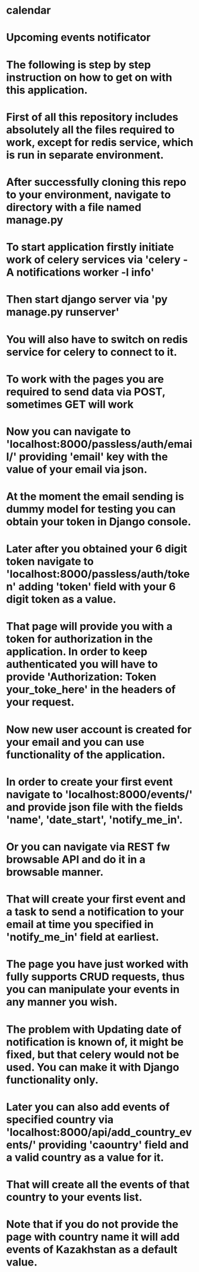 # calendar

# Upcoming events notificator


# The following is step by step instruction on how to get on with this application.

# First of all this repository includes absolutely all the files required to work, except for redis service, which is run in separate environment.


# After successfully cloning this repo to your environment, navigate to directory with a file named manage.py

# To start application firstly initiate work of celery services via 'celery -A notifications worker -l info'
# Then start django server via 'py manage.py runserver'

# You will also have to switch on redis service for celery to connect to it.

# To work with the pages you are required to send data via POST, sometimes GET will work

# Now you can navigate to 'localhost:8000/passless/auth/email/' providing 'email' key with the value of your email via json.
# At the moment the email sending is dummy model for testing you can obtain your token in Django console.

# Later after you obtained your 6 digit token navigate to 'localhost:8000/passless/auth/token' adding 'token' field with your 6 digit token as a value.
# That page will provide you with a token for authorization in the application. In order to keep authenticated you will have to provide 'Authorization: Token your_toke_here' in the headers of your request.

# Now new user account is created for your email and you can use functionality of the application.

# In order to create your first event navigate to 'localhost:8000/events/' and provide json file with the fields 'name', 'date_start', 'notify_me_in'.

# Or you can navigate via REST fw browsable API and do it in a browsable manner.

# That will create your first event and a task to send a notification to your email at time you specified in 'notify_me_in' field at earliest.

# The page you have just worked with fully supports CRUD requests, thus you can manipulate your events in any manner you wish.

# The problem with Updating date of notification is known of, it might be fixed, but that celery would not be used. You can make it with Django functionality only.

# Later you can also add events of specified country via 'localhost:8000/api/add_country_events/' providing 'caountry' field and a valid country as a value for it.

# That will create all the events of that country to your events list.

# Note that if you do not provide the page with country name it will add events of Kazakhstan as a default value.

